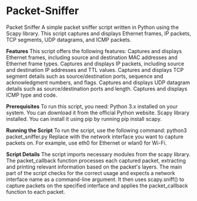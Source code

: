 # Packet-Sniffer
Packet Sniffer
A simple packet sniffer script written in Python using the Scapy library. This script captures and displays Ethernet frames, IP packets, TCP segments, UDP datagrams, and ICMP packets.

**Features**
This script offers the following features:
Captures and displays Ethernet frames, including source and destination MAC addresses and Ethernet frame types.
Captures and displays IP packets, including source and destination IP addresses and TTL values.
Captures and displays TCP segment details such as source/destination ports, sequence and acknowledgment numbers, and flags.
Captures and displays UDP datagram details such as source/destination ports and length.
Captures and displays ICMP type and code.

**Prerequisites**
To run this script, you need:
Python 3.x installed on your system. You can download it from the official Python website.
Scapy library installed. You can install it using pip by running pip install scapy.

**Running the Script**
To run the script, use the following command:
python3 packet_sniffer.py <interface>
Replace <interface> with the network interface you want to capture packets on. For example, use eth0 for Ethernet or wlan0 for Wi-Fi.

**Script Details**
The script imports necessary modules from the scapy library.
The packet_callback function processes each captured packet, extracting and printing relevant information based on the packet's layers.
The main part of the script checks for the correct usage and expects a network interface name as a command-line argument. It then uses scapy.sniff() to capture packets on the specified interface and applies the packet_callback function to each packet.
